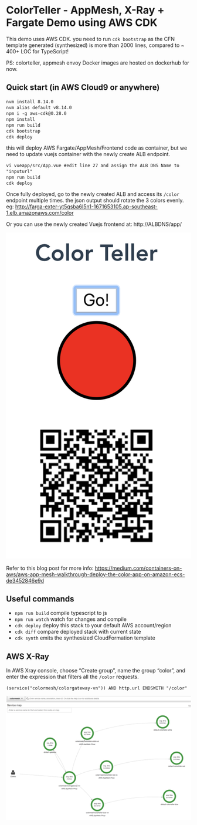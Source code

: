 # ColorTeller - AppMesh, X-Ray + Fargate Demo using AWS CDK

This demo uses AWS CDK.
you need to run `cdk bootstrap` as the CFN template generated (synthesized) is more than 2000 lines, compared to ~ 400+ LOC for TypeScript! 


PS: colorteller, appmesh envoy Docker images are hosted on dockerhub for now.

## Quick start (in AWS Cloud9 or anywhere)

```
nvm install 8.14.0
nvm alias default v8.14.0
npm i -g aws-cdk@0.28.0
npm install
npm run build
cdk bootstrap
cdk deploy
```
this will deploy AWS Fargate/AppMesh/Frontend code as container, but we need to update vuejs container with the newly create ALB endpoint.
```
vi vueapp/src/App.vue #edit line 27 and assign the ALB DNS Name to "inputurl"
npm run build
cdk deploy
```

Once fully deployed, go to the newly created ALB and access its ``/color`` endpoint multiple times. the json output should rotate the 3 colors evenly.
eg:
http://farga-exter-yt5qsba6l5n1-1671653105.ap-southeast-1.elb.amazonaws.com/color

Or  you can use the newly created Vuejs frontend at:
http://ALBDNS/app/

![colorteller](img/colorteller.png)



Refer to this blog post for more info:
https://medium.com/containers-on-aws/aws-app-mesh-walkthrough-deploy-the-color-app-on-amazon-ecs-de3452846e9d


## Useful commands

 * `npm run build`   compile typescript to js
 * `npm run watch`   watch for changes and compile
 * `cdk deploy`      deploy this stack to your default AWS account/region
 * `cdk diff`        compare deployed stack with current state
 * `cdk synth`       emits the synthesized CloudFormation template


## AWS X-Ray
In AWS Xray console, choose “Create group”, name the group “color”, and enter the expression that filters all the ``/color`` requests.

```
(service("colormesh/colorgateway-vn")) AND http.url ENDSWITH "/color"
```

![AWS Xray diagram](img/xray.png)